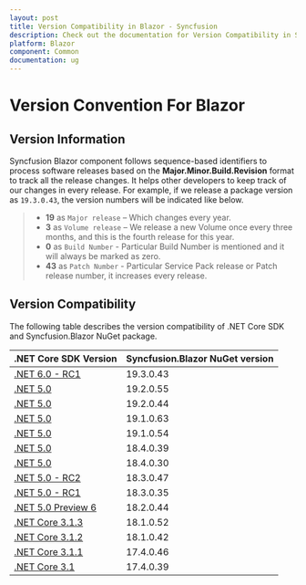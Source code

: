 ```yaml
---
layout: post
title: Version Compatibility in Blazor - Syncfusion
description: Check out the documentation for Version Compatibility in Syncfusion Blazor
platform: Blazor
component: Common
documentation: ug
---
```


# Version Convention For Blazor

## Version Information

Syncfusion Blazor component follows sequence-based identifiers to process software releases based on the **Major.Minor.Build.Revision** format to track all the release changes. It helps other developers to keep track of our changes in every release. For example, if we release a package version as `19.3.0.43`, the version numbers will be indicated like below.

 > * **19** as `Major release` – Which changes every year.
 > * **3** as `Volume release` – We release a new Volume once every three months, and this is the fourth release for this year.
 > * **0** as `Build Number` - Particular Build Number is mentioned and it will always be marked as zero.
 > * **43** as `Patch Number` - Particular Service Pack release or Patch release number, it increases every release.

## Version Compatibility

The following table describes the version compatibility of .NET Core SDK and Syncfusion.Blazor NuGet package.

| .NET Core SDK Version | Syncfusion.Blazor NuGet version |
| ------------- | ------------- |
| [.NET 6.0 - RC1](https://devblogs.microsoft.com/aspnet/asp-net-core-updates-in-net-6-rc-1/) | 19.3.0.43  |
| [.NET 5.0](https://devblogs.microsoft.com/aspnet/announcing-asp-net-core-in-net-5/) | 19.2.0.55  |
| [.NET 5.0](https://devblogs.microsoft.com/aspnet/announcing-asp-net-core-in-net-5/) | 19.2.0.44  |
| [.NET 5.0](https://devblogs.microsoft.com/aspnet/announcing-asp-net-core-in-net-5/) | 19.1.0.63  |
| [.NET 5.0](https://devblogs.microsoft.com/aspnet/announcing-asp-net-core-in-net-5/) | 19.1.0.54  |
| [.NET 5.0](https://devblogs.microsoft.com/aspnet/announcing-asp-net-core-in-net-5/) | 18.4.0.39  |
| [.NET 5.0](https://devblogs.microsoft.com/aspnet/announcing-asp-net-core-in-net-5/) | 18.4.0.30  |
| [.NET 5.0 - RC2](https://devblogs.microsoft.com/aspnet/asp-net-core-updates-in-net-5-release-candidate-2/) | 18.3.0.47  |
| [.NET 5.0 - RC1](https://devblogs.microsoft.com/aspnet/asp-net-core-updates-in-net-5-release-candidate-1/) | 18.3.0.35  |
| [.NET 5.0 Preview 6](https://devblogs.microsoft.com/dotnet/announcing-net-5-0-preview-6/) | 18.2.0.44  |
| [.NET Core 3.1.3](https://devblogs.microsoft.com/aspnet/blazor-webassembly-3-2-0-release-candidate-now-available/) | 18.1.0.52  |
| [.NET Core 3.1.2](https://devblogs.microsoft.com/dotnet/net-core-february-2020/) | 18.1.0.42  |
| [.NET Core 3.1.1](https://devblogs.microsoft.com/dotnet/net-core-january-2020/) | 17.4.0.46  |
| [.NET Core 3.1](https://devblogs.microsoft.com/aspnet/asp-net-core-updates-in-net-core-3-1/) | 17.4.0.39 |
